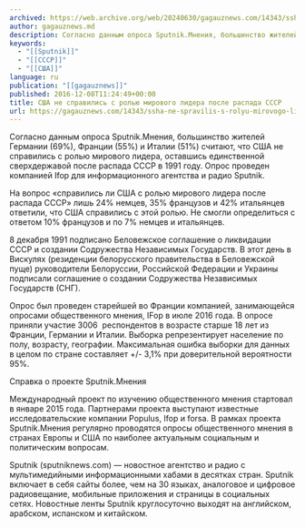 ```yaml
---
archived: https://web.archive.org/web/20240630/gagauznews.com/14343/ssha-ne-spravilis-s-rolyu-mirovogo-lidera-posle-raspada-sssr.html
author: gagauznews.md
description: Согласно данным опроса Sputnik.Мнения, большинство жителей Германии (69%), Франции (55%) и Италии (51%) считают, что США не справились с ролью мирового лидера, оставшись единственной сверхдержавой после распада СССР в 1991 году. Опрос проведен компанией Ifop для информационного агентства и радио Sputnik. На вопрос «справились ли США с ролью мирового лидера после распада СССР» лишь 24% немцев, 35% французов и 42% итальянцев ответили, что США справились с этой ролью. Не смогли определиться с ответом 10% французов и по 7% немцев и итальянцев. 8 декабря 1991 подписано Беловежское соглашение о ликвидации СССР и создании Содружества Независимых Государств. В этот день в Вискулях (резиденции белорусского […]
keywords:
  - "[[Sputnik]]"
  - "[[СССР]]"
  - "[[США]]"
language: ru
publication: "[[gagauznews]]"
published: 2016-12-08T11:24:49+00:00
title: США не справились с ролью мирового лидера после распада СССР
url: https://gagauznews.com/14343/ssha-ne-spravilis-s-rolyu-mirovogo-lidera-posle-raspada-sssr.html
---
```


Согласно данным опроса Sputnik.Мнения, большинство жителей Германии (69%), Франции (55%) и Италии (51%) считают, что США не справились с ролью мирового лидера, оставшись единственной сверхдержавой после распада СССР в 1991 году. Опрос проведен компанией Ifop для информационного агентства и радио Sputnik.

На вопрос «справились ли США с ролью мирового лидера после распада СССР» лишь 24% немцев, 35% французов и 42% итальянцев ответили, что США справились с этой ролью. Не смогли определиться с ответом 10% французов и по 7% немцев и итальянцев.

8 декабря 1991 подписано Беловежское соглашение о ликвидации СССР и создании Содружества Независимых Государств. В этот день в Вискулях (резиденции белорусского правительства в Беловежской пуще) руководители Белоруссии, Российской Федерации и Украины подписали соглашение о создании Содружества Независимых Государств (СНГ).

Опрос был проведен старейшей во Франции компанией, занимающейся опросами общественного мнения, IFop в июле 2016 года. В опросе приняли участие 3006  респондентов в возрасте старше 18 лет из Франции, Германии и Италии. Выборка репрезентирует население по полу, возрасту, географии. Максимальная ошибка выборки для данных в целом по стране составляет +/- 3,1% при доверительной вероятности 95%.

Справка о проекте Sputnik.Мнения

Международный проект по изучению общественного мнения стартовал в январе 2015 года. Партнерами проекта выступают известные исследовательские компании Populus, Ifop и forsa. В рамках проекта Sputnik.Мнения регулярно проводятся опросы общественного мнения в странах Европы и США по наиболее актуальным социальным и политическим вопросам.

Sputnik (sputniknews.com) — новостное агентство и радио с мультимедийными информационными хабами в десятках стран. Sputnik включает в себя сайты более, чем на 30 языках, аналоговое и цифровое радиовещание, мобильные приложения и страницы в социальных сетях. Новостные ленты Sputnik круглосуточно выходят на английском, арабском, испанском и китайском.